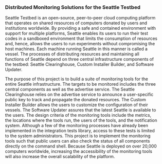 ### Distributed Monitoring Solutions for the Seattle Testbed

Seattle Testbed is an open-source, peer-to-peer cloud computing platform that operates on shared resources of computers donated by users and institutions worldwide. By providing a safe and contained environment with support for multiple platforms, Seattle enables its users to run their test codes in a sandboxed environment that limits the consumption of resources and, hence, allows the users to run experiments without compromising the host machines. Each machine running Seattle in this manner is called a vessel. The processes of distributing resources and maintaining all functions of Seattle depend on three central infrastructure components of the testbed: Seattle Clearinghouse, Custom Installer Builder, and Software Updater. 

The purpose of this project is to build a suite of monitoring tools for the entire Seattle infrastructure. The targets to be monitored includes the three central components as well as the advertise service. The Seattle Clearinghouse relies on the advertise service to announce a user-specific public key to track and propagate the donated resources. The Custom Installer Builder allows the users to customize the configuration of their vessels. The Software Updater assures that the latest Seattle is available to the users. The design criteria of the monitoring tools include the metrics, the locations where the tools run, the users of the tools, and the notification system. Although a few of the monitoring processes have already been implemented in the integration tests library, access to these tests is limited to the system administrators. This project is to implement the monitoring tools such that public users can also check the status of all components directly on the command shell. Because Seattle is deployed on over 20,000 computers worldwide, increasing the accessibility of the monitoring tools will also increase the overall scalability of the platform.